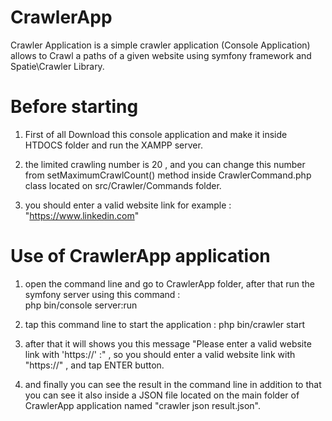 # CrawlerApp
Crawler Application is a simple crawler application (Console Application) allows to Crawl a paths of a given website using symfony framework and Spatie\Crawler Library.

# Before starting
1) First of all Download this console application and make it inside HTDOCS folder and run the XAMPP server.

2) the limited crawling number is 20 , and you can change this number from setMaximumCrawlCount() method inside CrawlerCommand.php class located on src/Crawler/Commands folder.

3) you should enter a valid website link for example : "https://www.linkedin.com"

# Use of CrawlerApp application
1) open the command line and go to CrawlerApp folder, after that run the symfony server using this command :             
php bin/console server:run

2) tap this command line to start the application : php bin/crawler start

3) after that it will shows you this message "Please enter a valid website link with 'https://' :" , so you should enter a valid website link with "https://" , and tap ENTER button.

4) and finally you can see the result in the command line in addition to that you can see it also inside a JSON file located on the main folder of CrawlerApp application named "crawler json result.json".

